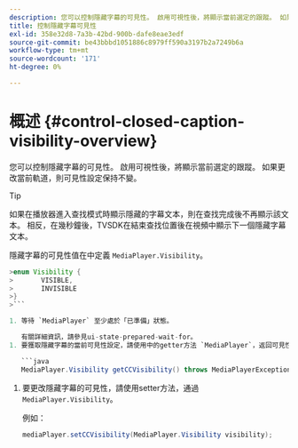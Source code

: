 ```yaml
---
description: 您可以控制隱藏字幕的可見性。 啟用可視性後，將顯示當前選定的跟蹤。 如果更改當前軌道，則可見性設定保持不變。
title: 控制隱藏字幕可見性
exl-id: 358e32d8-7a3b-42bd-900b-dafe8eae3edf
source-git-commit: be43bbbd1051886c8979ff590a3197b2a7249b6a
workflow-type: tm+mt
source-wordcount: '171'
ht-degree: 0%

---
```


# 概述 {#control-closed-caption-visibility-overview}

您可以控制隱藏字幕的可見性。 啟用可視性後，將顯示當前選定的跟蹤。 如果更改當前軌道，則可見性設定保持不變。

>[!TIP]
>
>如果在播放器進入查找模式時顯示隱藏的字幕文本，則在查找完成後不再顯示該文本。 相反，在幾秒鐘後，TVSDK在結束查找位置後在視頻中顯示下一個隱藏字幕文本。
>
>隱藏字幕的可見性值在中定義 `MediaPlayer.Visibility`。
>
>
```java
>enum Visibility {  
>       VISIBLE,  
>       INVISIBLE 
>}
>```

1. 等待 `MediaPlayer` 至少處於「已準備」狀態。

   有關詳細資訊，請參見ui-state-prepared-wait-for。
1. 要獲取隱藏字幕的當前可見性設定，請使用中的getter方法 `MediaPlayer`，返回可見性值。

   ```java
   MediaPlayer.Visibility getCCVisibility() throws MediaPlayerException;
   ```

1. 要更改隱藏字幕的可見性，請使用setter方法，通過 `MediaPlayer.Visibility`。

   例如：

   ```java
   mediaPlayer.setCCVisibility(MediaPlayer.Visibility visibility);
   ```
